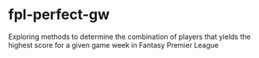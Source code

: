 # fpl-perfect-gw
Exploring methods to determine the combination of players that yields the highest score for a given game week in Fantasy Premier League
